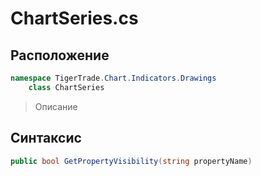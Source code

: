 
# ChartSeries.cs
## Расположение
```csharp
namespace TigerTrade.Chart.Indicators.Drawings  
    class ChartSeries
```

> Описание

## Синтаксис
```csharp
public bool GetPropertyVisibility(string propertyName)
```
